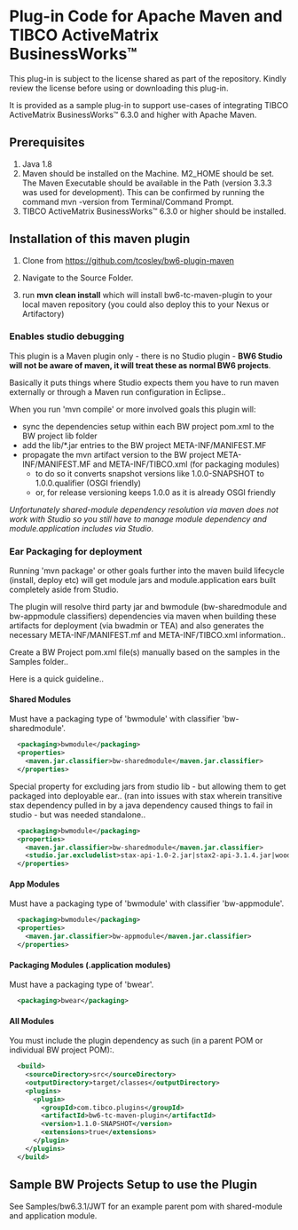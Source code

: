 # Plug-in Code for Apache Maven and TIBCO ActiveMatrix BusinessWorks™

This plug-in is subject to the license shared as part of the repository. Kindly review the license before using or downloading this plug-in.

It is provided as a sample plug-in to support use-cases of integrating TIBCO ActiveMatrix BusinessWorks™ 6.3.0 and higher with Apache Maven.

## Prerequisites

1. Java 1.8
2. Maven should be installed on the Machine. M2_HOME should be set. The Maven Executable should be available in the Path (version 3.3.3 was used for development).
This can be confirmed by running the command mvn -version from Terminal/Command Prompt.
3. TIBCO ActiveMatrix BusinessWorks™ 6.3.0 or higher should be installed.

## Installation of this maven plugin

1. Clone from https://github.com/tcosley/bw6-plugin-maven

2. Navigate to the Source Folder.

3. run **mvn clean install** which will install bw6-tc-maven-plugin to your local maven repository (you could also deploy this to your Nexus or Artifactory)


### Enables studio debugging
This plugin is a Maven plugin only - there is no Studio plugin - 
**BW6 Studio will not be aware of maven, it will treat these as normal BW6 projects**.

Basically it puts things where Studio expects them you have to run maven externally or through a Maven run configuration in Eclipse..

When you run 'mvn compile' or more involved goals this plugin will:
- sync the dependencies setup within each BW project pom.xml to the BW project lib folder
- add the lib/*.jar entries to the BW project META-INF/MANIFEST.MF
- propagate the mvn artifact version to the BW project META-INF/MANIFEST.MF and META-INF/TIBCO.xml (for packaging modules)
	- to do so it converts snapshot versions like 1.0.0-SNAPSHOT to 1.0.0.qualifier (OSGI friendly)
	- or, for release versioning keeps 1.0.0 as it is already OSGI friendly

*Unfortunately shared-module dependency resolution via maven does not work with Studio so you still have to manage module dependency and module.application includes via Studio*.

### Ear Packaging for deployment
Running 'mvn package' or other goals further into the maven build lifecycle (install, deploy etc) will get module jars and module.application ears built completely aside from Studio.

The plugin will resolve third party jar and bwmodule (bw-sharedmodule and bw-appmodule classifiers) dependencies via maven when building these artifacts for deployment (via bwadmin or TEA) and also generates the necessary META-INF/MANIFEST.mf and META-INF/TIBCO.xml information..

Create a BW Project pom.xml file(s) manually based on the samples in the Samples folder..

Here is a quick guideline..

#### Shared Modules
Must have a packaging type of 'bwmodule' with classifier 'bw-sharedmodule'.

```xml
  <packaging>bwmodule</packaging>
  <properties>
    <maven.jar.classifier>bw-sharedmodule</maven.jar.classifier>
  </properties>
```
Special property for excluding jars from studio lib - but allowing them to get packaged into deployable ear..
(ran into issues with stax wherein transitive stax dependency pulled in by a java dependency caused things to fail in studio - but was needed standalone..
```xml
  <packaging>bwmodule</packaging>
  <properties>
    <maven.jar.classifier>bw-sharedmodule</maven.jar.classifier>
	<studio.jar.excludelist>stax-api-1.0-2.jar|stax2-api-3.1.4.jar|woodstox-core-asl-4.4.1.jar</studio.jar.excludelist>
  </properties>
```

#### App Modules
Must have a packaging type of 'bwmodule' with classifier 'bw-appmodule'.

```xml
  <packaging>bwmodule</packaging>
  <properties>
    <maven.jar.classifier>bw-appmodule</maven.jar.classifier>
  </properties>
```

#### Packaging Modules (.application modules) 
Must have a packaging type of 'bwear'.

```xml
  <packaging>bwear</packaging>
```

#### All Modules
You must include the plugin dependency as such (in a parent POM or individual BW project POM):.

```xml
  <build>
    <sourceDirectory>src</sourceDirectory>
    <outputDirectory>target/classes</outputDirectory>
    <plugins>
      <plugin>
        <groupId>com.tibco.plugins</groupId>
        <artifactId>bw6-tc-maven-plugin</artifactId>
        <version>1.1.0-SNAPSHOT</version>
        <extensions>true</extensions>
      </plugin>
    </plugins>
  </build>

```

## Sample BW Projects Setup to use the Plugin

See Samples/bw6.3.1/JWT for an example parent pom with shared-module and application module.

